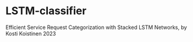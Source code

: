 # LSTM-classifier
Efficient Service Request Categorization with Stacked LSTM Networks, by Kosti Koistinen 2023
